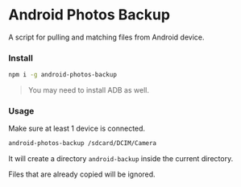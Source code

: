 # Android Photos Backup

A script for pulling and matching files from Android device.

### Install

```sh
npm i -g android-photos-backup
```

> You may need to install ADB as well.

### Usage

Make sure at least 1 device is connected.

```sh
android-photos-backup /sdcard/DCIM/Camera
```

It will create a directory `android-backup` inside the current directory.

Files that are already copied will be ignored.

